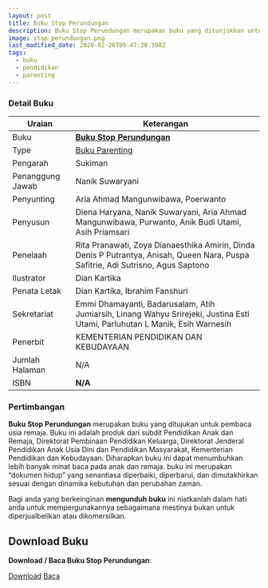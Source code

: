 ```yaml
---
layout: post
title: Buku Stop Perundungan
description: Buku Stop Perundungan merupakan buku yang ditunjukkan untuk pembaca usia remaja. Download dan Baca buku parenting Stop Perundungan.
image: stop-perundungan.png
last_modified_date: 2020-02-26T09:47:20.398Z
tags:
  - buku
  - pendidikan
  - parenting
---
```


### Detail Buku

|Uraian|Keterangan|
| --- | --- |
|Buku|<a href="/bse/buku-stop-perundungan" title="Buku Stop Perundungan"><strong>Buku Stop Perundungan</strong></a>|
|Type|<a href="/bse/parenting" title="Buku Parenting" target="_blank">Buku Parenting</a>|
|Pengarah|Sukiman|
|Penanggung Jawab|Nanik Suwaryani|
|Penyunting|Aria Ahmad Mangunwibawa, Poerwanto|
|Penyusun|Diena Haryana, Nanik Suwaryani, Aria Ahmad Mangunwibawa, Purwanto, Anik Budi Utami, Asih Priamsari
|Penelaah|Rita Pranawati, Zoya Dianaesthika Amirin, Dinda Denis P Putrantya, Anisah, Queen Nara, Puspa Safitrie, Adi Sutrisno, Agus Saptono|
|Ilustrator|Dian Kartika|
|Penata Letak|Dian Kartika, Ibrahim Fanshuri|
|Sekretariat|Emmi Dhamayanti, Badarusalam, Atih Jumiarsih, Linang Wahyu Srirejeki, Justina Esti Utami, Parluhutan L Manik, Esih Warnesih|
|Penerbit|KEMENTERIAN PENDIDIKAN DAN KEBUDAYAAN|
|Jumlah Halaman|N/A|
|ISBN|<strong>N/A</strong>|

### Pertimbangan
**Buku Stop Perundungan** merupakan buku yang ditujukan untuk pembaca usia remaja. Buku ini adalah produk dari subdit Pendidikan Anak dan Remaja, Direktorat Pembinaan Pendidikan Keluarga, Direktorat Jenderal Pendidikan Anak Usia Dini dan Pendidikan Masyarakat, Kementerian Pendidikan dan Kebudayaan. Diharapkan buku ini dapat menumbuhkan lebih banyak minat baca pada anak dan remaja. buku ini merupakan “dokumen hidup” yang senantiasa diperbaiki, diperbarui, dan dimutakhirkan sesuai dengan dinamika kebutuhan dan perubahan zaman.

Bagi anda yang berkeinginan <b>mengunduh buku</b> ini niatkanlah dalam hati anda untuk mempergunakannya sebagaimana mestinya bukan untuk diperjualbelikan atau dikomersilkan.
  
## Download Buku
**Download / Baca Buku Stop Perundungan**:
<p class="center"><a class="button download" href="https://docs.google.com/uc?export=download&id=1kx6PFk3l9t0k3pRmbnzMlgE00ODONN0Z" rel="nofollow" target="_blank" title="Download Buku Stop Perundungan">Download</a>
<a class="button demo open-dialog" href="https://drive.google.com/file/d/1kx6PFk3l9t0k3pRmbnzMlgE00ODONN0Z/preview" rel="nofollow" target="_blank" title="Baca Buku Stop Perundungan">Baca</a></p>
